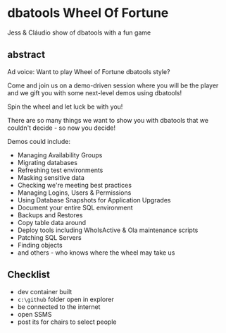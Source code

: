 # dbatools Wheel Of Fortune
Jess & Cláudio show of dbatools with a fun game 

## abstract

Ad voice: Want to play Wheel of Fortune dbatools style?

Come and join us on a demo-driven session where you will be the player and we gift you with some next-level demos using dbatools!

Spin the wheel and let luck be with you!

There are so many things we want to show you with dbatools that we couldn't decide - so now you decide!

Demos could include:
- Managing Availability Groups
- Migrating databases
- Refreshing test environments
- Masking sensitive data
- Checking we're meeting best practices
- Managing Logins, Users & Permissions
- Using Database Snapshots for Application Upgrades
- Document your entire SQL environment
- Backups and Restores
- Copy table data around
- Deploy tools including WhoIsActive & Ola maintenance scripts
- Patching SQL Servers
- Finding objects
- and others - who knows where the wheel may take us

## Checklist
- dev container built
- `c:\github` folder open in explorer
- be connected to the internet
- open SSMS
- post its for chairs to select people
